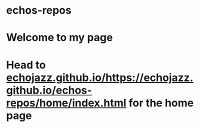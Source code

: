 # echos-repos
# Welcome to my page
# Head to [echojazz.github.io/](https://echojazz.github.io/echos-repos/home/index.html)https://echojazz.github.io/echos-repos/home/index.html for the home page
